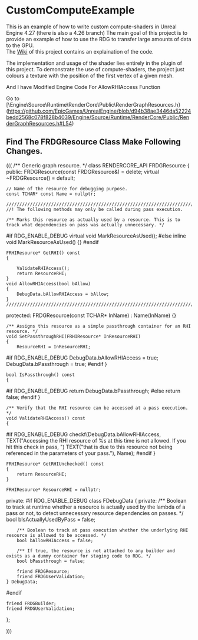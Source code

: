 # CustomComputeExample  
This is an example of how to write custom compute-shaders in Unreal Engine 4.27 (there is also a 4.26 branch)
The main goal of this project is to provide an example of how to use the RDG to transfer large amounts of data to the GPU.  
The [Wiki](https://github.com/nfgrep/CustomComputeExample/wiki) of this project contains an explaination of the code.  

The implementation and usage of the shader lies entirely in the plugin of this project.
To demonstrate the use of compute-shaders, the project just colours a texture with the position of the first vertex of a given mesh.  

 And I have Modified Engine Code For AllowRHIAccess Function

 Go to [\Engine\Source\Runtime\RenderCore\Public\RenderGraphResources.h}(https://github.com/EpicGames/UnrealEngine/blob/d94b38ae3446da52224bedd2568c078f828b4039/Engine/Source/Runtime/RenderCore/Public/RenderGraphResources.h#L54)

## Find The FRDGResource Class Make Following Changes.
(((
 /** Generic graph resource. */
class RENDERCORE_API FRDGResource
{
public:
	FRDGResource(const FRDGResource&) = delete;
	virtual ~FRDGResource() = default;

	// Name of the resource for debugging purpose.
	const TCHAR* const Name = nullptr;

	//////////////////////////////////////////////////////////////////////////
	//! The following methods may only be called during pass execution.

	/** Marks this resource as actually used by a resource. This is to track what dependencies on pass was actually unnecessary. */
#if RDG_ENABLE_DEBUG
	virtual void MarkResourceAsUsed();
#else
	inline  void MarkResourceAsUsed() {}
#endif

	FRHIResource* GetRHI() const
	{
		
		ValidateRHIAccess();
		return ResourceRHI;
	}
	void AllowRHIAccess(bool bAllow)
	{
		DebugData.bAllowRHIAccess = bAllow;
	}
	//////////////////////////////////////////////////////////////////////////

protected:
	FRDGResource(const TCHAR* InName)
		: Name(InName)
	{}

	/** Assigns this resource as a simple passthrough container for an RHI resource. */
	void SetPassthroughRHI(FRHIResource* InResourceRHI)
	{
		ResourceRHI = InResourceRHI;
#if RDG_ENABLE_DEBUG
		DebugData.bAllowRHIAccess = true;
		DebugData.bPassthrough = true;
#endif
	}

	bool IsPassthrough() const
	{
#if RDG_ENABLE_DEBUG
		return DebugData.bPassthrough;
#else
		return false;
#endif
	}

	/** Verify that the RHI resource can be accessed at a pass execution. */
	void ValidateRHIAccess() const
	{
		
#if RDG_ENABLE_DEBUG
		checkf(DebugData.bAllowRHIAccess,
			TEXT("Accessing the RHI resource of %s at this time is not allowed. If you hit this check in pass, ")
			TEXT("that is due to this resource not being referenced in the parameters of your pass."),
			Name);
#endif
	}

	FRHIResource* GetRHIUnchecked() const
	{
		return ResourceRHI;
	}

	FRHIResource* ResourceRHI = nullptr;

private:
#if RDG_ENABLE_DEBUG
	class FDebugData
	{
	private:
		/** Boolean to track at runtime whether a resource is actually used by the lambda of a pass or not, to detect unnecessary resource dependencies on passes. */
		bool bIsActuallyUsedByPass = false;

		/** Boolean to track at pass execution whether the underlying RHI resource is allowed to be accessed. */
		bool bAllowRHIAccess = false;

		/** If true, the resource is not attached to any builder and exists as a dummy container for staging code to RDG. */
		bool bPassthrough = false;

		friend FRDGResource;
		friend FRDGUserValidation;
	} DebugData;
#endif

	friend FRDGBuilder;
	friend FRDGUserValidation;
};

)))

